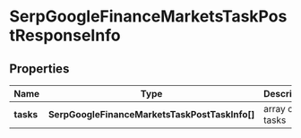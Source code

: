 # SerpGoogleFinanceMarketsTaskPostResponseInfo

## Properties

| Name | Type | Description | Notes |
|------------ | ------------- | ------------- | -------------|
**tasks** | **SerpGoogleFinanceMarketsTaskPostTaskInfo[]** | array of tasks |[optional]|